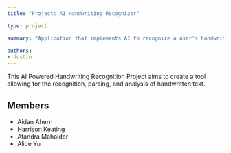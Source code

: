 ```yaml
---
title: "Project: AI Handwriting Recognizer"

type: project

summary: "Application that implements AI to recognize a user's handwriting"

authors:
- dustin
---
```


This AI Powered Handwriting Recognition Project aims to create a tool allowing for the recognition, parsing, and analysis of handwritten text.

## Members

- Aidan Ahern
- Harrison Keating
- Atandra Mahalder
- Alice Yu


